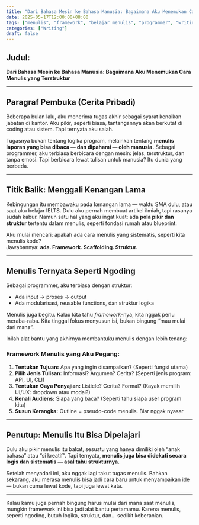 ```yaml
---
title: "Dari Bahasa Mesin ke Bahasa Manusia: Bagaimana Aku Menemukan Cara Menulis yang Terstruktur"
date: 2025-05-17T12:00:00+08:00
tags: ["menulis", "framework", "belajar menulis", "programmer", "writing process"]
categories: ["Writing"]
draft: false
---
```


## Judul:

**Dari Bahasa Mesin ke Bahasa Manusia: Bagaimana Aku Menemukan Cara Menulis yang Terstruktur**

---

## Paragraf Pembuka (Cerita Pribadi)

Beberapa bulan lalu, aku menerima tugas akhir sebagai syarat kenaikan jabatan di kantor. Aku pikir, seperti biasa, tantangannya akan berkutat di coding atau sistem. Tapi ternyata aku salah.

Tugasnya bukan tentang logika program, melainkan tentang **menulis laporan yang bisa dibaca — dan dipahami — oleh manusia.** Sebagai programmer, aku terbiasa berbicara dengan mesin: jelas, terstruktur, dan tanpa emosi. Tapi berbicara lewat tulisan untuk manusia? Itu dunia yang berbeda.

---

## Titik Balik: Menggali Kenangan Lama

Kebingungan itu membawaku pada kenangan lama — waktu SMA dulu, atau saat aku belajar IELTS. Dulu aku pernah membuat artikel ilmiah, tapi rasanya sudah kabur. Namun satu hal yang aku ingat kuat: ada **pola pikir dan struktur** tertentu dalam menulis, seperti fondasi rumah atau blueprint.

Aku mulai mencari: apakah ada cara menulis yang sistematis, seperti kita menulis kode?  
Jawabannya: **ada. Framework. Scaffolding. Struktur.**

---

## Menulis Ternyata Seperti Ngoding

Sebagai programmer, aku terbiasa dengan struktur:

- Ada input → proses → output  
- Ada modularisasi, reusable functions, dan struktur logika

Menulis juga begitu. Kalau kita tahu *framework*-nya, kita nggak perlu meraba-raba. Kita tinggal fokus menyusun isi, bukan bingung “mau mulai dari mana”.

Inilah alat bantu yang akhirnya membantuku menulis dengan lebih tenang:

### Framework Menulis yang Aku Pegang:

1. **Tentukan Tujuan:** Apa yang ingin disampaikan? (Seperti fungsi utama)  
2. **Pilih Jenis Tulisan:** Informasi? Argumen? Cerita? (Seperti jenis program: API, UI, CLI)  
3. **Tentukan Gaya Penyajian:** Listicle? Cerita? Formal? (Kayak memilih UI/UX: dropdown atau modal?)  
4. **Kenali Audiens:** Siapa yang baca? (Seperti tahu siapa user program kita)  
5. **Susun Kerangka:** Outline = pseudo-code menulis. Biar nggak nyasar  

---

## Penutup: Menulis Itu Bisa Dipelajari

Dulu aku pikir menulis itu bakat, sesuatu yang hanya dimiliki oleh “anak bahasa” atau “si kreatif”. Tapi ternyata, **menulis juga bisa didekati secara logis dan sistematis — asal tahu strukturnya.**

Setelah menyadari ini, aku nggak lagi takut tugas menulis. Bahkan sekarang, aku merasa menulis bisa jadi cara baru untuk menyampaikan ide — bukan cuma lewat kode, tapi juga lewat kata.

---

Kalau kamu juga pernah bingung harus mulai dari mana saat menulis, mungkin framework ini bisa jadi alat bantu pertamamu. Karena menulis, seperti ngoding, butuh logika, struktur, dan... sedikit keberanian.